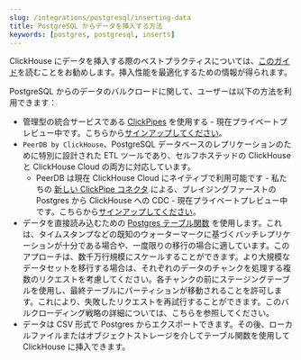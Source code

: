 ```yaml
---
slug: /integrations/postgresql/inserting-data
title: PostgreSQL からデータを挿入する方法
keywords: [postgres, postgresql, inserts]
---
```


ClickHouse にデータを挿入する際のベストプラクティスについては、[このガイド](/guides/inserting-data)を読むことをお勧めします。挿入性能を最適化するための情報が得られます。

PostgreSQL からのデータのバルクロードに関して、ユーザーは以下の方法を利用できます：

- 管理型の統合サービスである [ClickPipes](/integrations/clickpipes/postgres) を使用する - 現在プライベートプレビュー中です。こちらから[サインアップしてください](https://clickpipes.peerdb.io/)。
- `PeerDB by ClickHouse`、PostgreSQL データベースのレプリケーションのために特別に設計された ETL ツールであり、セルフホステッドの ClickHouse と ClickHouse Cloud の両方に対応しています。
    - PeerDB は現在 ClickHouse Cloud にネイティブで利用可能です - 私たちの [新しい ClickPipe コネクタ](/integrations/clickpipes/postgres) による、ブレイジングファーストの Postgres から ClickHouse への CDC - 現在プライベートプレビュー中です。こちらから[サインアップしてください](https://clickpipes.peerdb.io/)。
- データを直接読み込むための [Postgres テーブル関数](/sql-reference/table-functions/postgresql) を使用します。これは、タイムスタンプなどの既知のウォーターマークに基づくバッチレプリケーションが十分である場合や、一度限りの移行の場合に適しています。このアプローチは、数千万行規模にスケールすることができます。より大規模なデータセットを移行する場合は、それぞれのデータのチャンクを処理する複数のリクエストを考慮してください。各チャンクの前にステージングテーブルを使用し、最終テーブルにパーティションが移動されることを許可します。これにより、失敗したリクエストを再試行することができます。このバルクローディング戦略の詳細については、こちらを参照してください。
- データは CSV 形式で Postgres からエクスポートできます。その後、ローカルファイルまたはオブジェクトストレージを介してテーブル関数を使用して ClickHouse に挿入できます。
